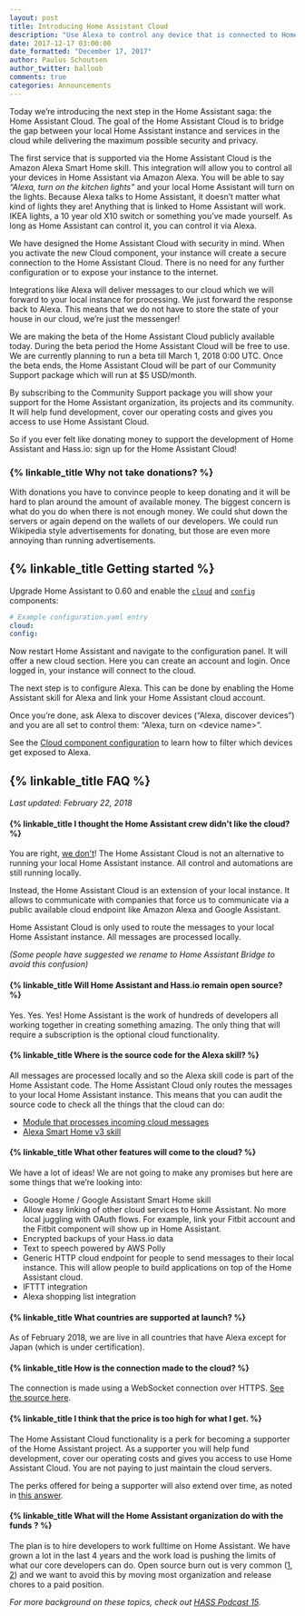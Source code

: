 ```yaml
---
layout: post
title: Introducing Home Assistant Cloud
description: "Use Alexa to control any device that is connected to Home Assistant."
date: 2017-12-17 03:00:00
date_formatted: "December 17, 2017"
author: Paulus Schoutsen
author_twitter: balloob
comments: true
categories: Announcements
---
```


Today we’re introducing the next step in the Home Assistant saga: the Home Assistant Cloud. The goal of the Home Assistant Cloud is to bridge the gap between your local Home Assistant instance and services in the cloud while delivering the maximum possible security and privacy.

The first service that is supported via the Home Assistant Cloud is the Amazon Alexa Smart Home skill. This integration will allow you to control all your devices in Home Assistant via Amazon Alexa. You will be able to say _“Alexa, turn on the kitchen lights”_ and your local Home Assistant will turn on the lights. Because Alexa talks to Home Assistant, it doesn’t matter what kind of lights they are! Anything that is linked to Home Assistant will work. IKEA lights, a 10 year old X10 switch or something you’ve made yourself. As long as Home Assistant can control it, you can control it via Alexa.

We have designed the Home Assistant Cloud with security in mind. When you activate the new Cloud component, your instance will create a secure connection to the Home Assistant Cloud. There is no need for any further configuration or to expose your instance to the internet.

Integrations like Alexa will deliver messages to our cloud which we will forward to your local instance for processing. We just forward the response back to Alexa. This means that we do not have to store the state of your house in our cloud, we’re just the messenger!

We are making the beta of the Home Assistant Cloud publicly available today. During the beta period the Home Assistant Cloud will be free to use. We are currently planning to run a beta till March 1, 2018 0:00 UTC. Once the beta ends, the Home Assistant Cloud will be part of our Community Support package which will run at $5 USD/month.

By subscribing to the Community Support package you will show your support for the Home Assistant organization, its projects and its community. It will help fund development, cover our operating costs and gives you access to use Home Assistant Cloud.

So if you ever felt like donating money to support the development of Home Assistant and Hass.io: sign up for the Home Assistant Cloud!

### {% linkable_title Why not take donations? %}

With donations you have to convince people to keep donating and it will be hard to plan around the amount of available money. The biggest concern is what do you do when there is not enough money. We could shut down the servers or again depend on the wallets of our developers. We could run Wikipedia style advertisements for donating, but those are even more annoying than running advertisements.

## {% linkable_title Getting started %}

Upgrade Home Assistant to 0.60 and enable the [`cloud`](/components/cloud/) and [`config`](/components/config/) components:

```yaml
# Example configuration.yaml entry
cloud:
config:
```

Now restart Home Assistant and navigate to the configuration panel. It will offer a new cloud section. Here you can create an account and login. Once logged in, your instance will connect to the cloud.

The next step is to configure Alexa. This can be done by enabling the Home Assistant skill for Alexa and link your Home Assistant cloud account.

Once you’re done, ask Alexa to discover devices (“Alexa, discover devices”) and you are all set to control them: “Alexa, turn on &lt;device name&gt;”.

See the [Cloud component configuration](/components/cloud/) to learn how to filter which devices get exposed to Alexa.

## {% linkable_title FAQ %}

_Last updated: February 22, 2018_

#### {% linkable_title I thought the Home Assistant crew didn't like the cloud? %}

You are right, [we don't](/blog/2016/01/19/perfect-home-automation/#your-system-should-run-at-home-not-in-the-cloud)! The Home Assistant Cloud is not an alternative to running your local Home Assistant instance. All control and automations are still running locally.

Instead, the Home Assistant Cloud is an extension of your local instance. It allows to communicate with companies that force us to communicate via a public available cloud endpoint like Amazon Alexa and Google Assistant.

Home Assistant Cloud is only used to route the messages to your local Home Assistant instance. All messages are processed locally.

_(Some people have suggested we rename to Home Assistant Bridge to avoid this confusion)_

#### {% linkable_title Will Home Assistant and Hass.io remain open source? %}

Yes. Yes. Yes! Home Assistant is the work of hundreds of developers all working together in creating something amazing. The only thing that will require a subscription is the optional cloud functionality.

#### {% linkable_title Where is the source code for the Alexa skill? %}

All messages are processed locally and so the Alexa skill code is part of the Home Assistant code. The Home Assistant Cloud only routes the messages to your local Home Assistant instance. This means that you can audit the source code to check all the things that the cloud can do:

 - [Module that processes incoming cloud messages](https://github.com/home-assistant/home-assistant/blob/dev/homeassistant/components/cloud/iot.py)
 - [Alexa Smart Home v3 skill](https://github.com/home-assistant/home-assistant/blob/dev/homeassistant/components/alexa/smart_home.py)

#### {% linkable_title What other features will come to the cloud? %}

We have a lot of ideas! We are not going to make any promises but here are some things that we’re looking into:

- Google Home / Google Assistant Smart Home skill
- Allow easy linking of other cloud services to Home Assistant. No more local juggling with OAuth flows. For example, link your Fitbit account and the Fitbit component will show up in Home Assistant.
- Encrypted backups of your Hass.io data
- Text to speech powered by AWS Polly
- Generic HTTP cloud endpoint for people to send messages to their local instance. This will allow people to build applications on top of the Home Assistant cloud.
- IFTTT integration
- Alexa shopping list integration

#### {% linkable_title What countries are supported at launch? %}

As of February 2018, we are live in all countries that have Alexa except for Japan (which is under certification).

#### {% linkable_title How is the connection made to the cloud? %}

The connection is made using a WebSocket connection over HTTPS. [See the source here](https://github.com/home-assistant/home-assistant/blob/dev/homeassistant/components/cloud/iot.py).

#### {% linkable_title I think that the price is too high for what I get. %}

The Home Assistant Cloud functionality is a perk for becoming a supporter of the Home Assistant project. As a supporter you will help fund development, cover our operating costs and gives you access to use Home Assistant Cloud. You are not paying to just maintain the cloud servers.

The perks offered for being a supporter will also extend over time, as noted in [this answer](#what-other-features-will-come-to-the-cloud).

#### {% linkable_title What will the Home Assistant organization do with the funds ? %}

The plan is to hire developers to work fulltime on Home Assistant. We have grown a lot in the last 4 years and the work load is pushing the limits of what our core developers can do. Open source burn out is very common ([1], [2]) and we want to avoid this by moving most organization and release chores to a paid position.

_For more background on these topics, check out [HASS Podcast 15](https://hasspodcast.io/ha015/)._

[1]: https://nolanlawson.com/2017/03/05/what-it-feels-like-to-be-an-open-source-maintainer/
[2]: https://www.kennethreitz.org/essays/the-reality-of-developer-burnout
